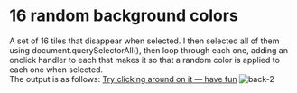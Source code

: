 # 16 random background colors
A set of 16 tiles that disappear when selected. I then selected all of them using document.querySelectorAll(), then loop through each one, adding an onclick handler to each that makes it so that a random color is applied to each one when selected.
<br>The output is as follows: [Try clicking around on it — have fun](https://oyelakin-mercy.github.io/16-random-background-colors/)
![back-2](https://user-images.githubusercontent.com/75128568/105864393-2a387700-5ff2-11eb-9cf8-1ce051d5642e.PNG)

